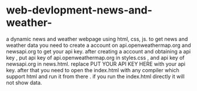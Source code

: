 # web-devlopment-news-and-weather-
a dynamic news and weather webpage using html, css, js.
to get news and weather data you need to create a account on api.openweathermap.org and newsapi.org to get your api key.
after creating a account and obtaining a api key , put api key of api.openweathermap.org in styles.css , and api key of newsapi.org in news.html.
replace PUT YOUR API KEY HERE with your api key.
after that you need to open the index.html with any compiler which support html and run it from there .
if you run the index.html directly it will not show data.

